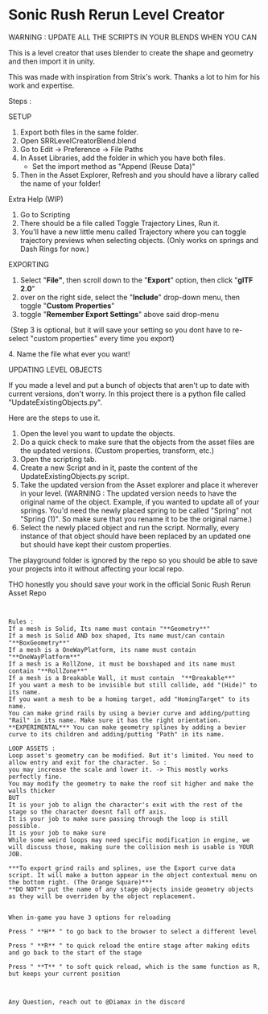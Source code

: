 # Sonic Rush Rerun Level Creator

WARNING : UPDATE ALL THE SCRIPTS IN YOUR BLENDS WHEN YOU CAN

This is a level creator that uses blender to create the shape and geometry and then import it in unity.

This was made with inspiration from Strix's work. Thanks a lot to him for his work and expertise.

Steps :


SETUP



1. Export both files in the same folder.
2. Open SRRLevelCreatorBlend.blend
3. Go to Edit -> Preference -> File Paths
4. In Asset Libraries, add the folder in which you have both files.
   - Set the import method as "Append (Reuse Data)"
5. Then in the Asset Explorer, Refresh and you should have a library called the name of your folder!
   

Extra Help (WIP)

1. Go to Scripting
2. There should be a file called Toggle Trajectory Lines, Run it.
3. You'll have a new little menu called Trajectory where you can toggle trajectory previews when selecting objects. (Only works on springs and Dash Rings for now.)



EXPORTING


1. Select "**File"**, then scroll down to the "**Export**" option, then click "**glTF 2.0**"
2. over on the right side, select the "**Include**" drop-down menu, then toggle "**Custom** **Properties**"
3. toggle "**Remember Export Settings**" above said drop-menu

&nbsp;(Step 3 is optional, but it will save your setting so you dont have to re-select "custom properties" every time you export)

4\.    Name the file what ever you want!


UPDATING LEVEL OBJECTS

If you made a level and put a bunch of objects that aren't up to date with current versions, don't worry.
In this project there is a python file called "UpdateExistingObjects.py".

Here are the steps to use it. 

1. Open the level you want to update the objects.
2. Do a quick check to make sure that the objects from the asset files are the updated versions. (Custom properties, transform, etc.)
3. Open the scripting tab.
4. Create a new Script and in it, paste the content of the UpdateExistingObjects.py script.
5. Take the updated version from the Asset explorer and place it wherever in your level.
(WARNING : The updated version needs to have the original name of the object. Example, if you wanted to update all of your springs. You'd need the newly placed spring to be called "Spring" not "Spring (1)".
So make sure that you rename it to be the original name.)
6. Select the newly placed object and run the script.
Normally, every instance of that object should have been replaced by an updated one but should have kept their custom properties.

The playground folder is ignored by the repo so you should be able to save your projects into it without affecting your local repo.

THO honestly you should save your work in the official Sonic Rush Rerun Asset Repo
~~~~~~~~~~~~~~~~~~~~~~~~~~~~~~~~~~~~~~~~~~~~~~~~~~~~~~~~~~~~~~~~~~~~~~~~~~~~~~~~~~~~~~~~~~~~~~~~~~~~~~~


Rules :
If a mesh is Solid, Its name must contain "**Geometry**"
If a mesh is Solid AND box shaped, Its name must/can contain "**BoxGeometry**"
If a mesh is a OneWayPlatform, its name must contain "**OneWayPlatform**"
If a mesh is a RollZone, it must be boxshaped and its name must contain "**RollZone**"
If a mesh is a Breakable Wall, it must contain  "**Breakable**"
If you want a mesh to be invisible but still collide, add "(Hide)" to its name.
If you want a mesh to be a homing target, add "HomingTarget" to its name.
You can make grind rails by using a bevier curve and adding/putting "Rail" in its name. Make sure it has the right orientation.
**EXPERIMENTAL*** You can make geometry splines by adding a bevier curve to its children and adding/putting "Path" in its name.

LOOP ASSETS : 
Loop asset's geometry can be modified. But it's limited. You need to allow entry and exit for the character. So :
you may increase the scale and lower it. -> This mostly works perfectly fine.
You may modify the geometry to make the roof sit higher and make the walls thicker
BUT
It is your job to align the character's exit with the rest of the stage so the character doesnt fall off axis.
It is your job to make sure passing through the loop is still possible.
It is your job to make sure
While some weird loops may need specific modification in engine, we will discuss those, making sure the collision mesh is usable is YOUR JOB.

***To export grind rails and splines, use the Export curve data script. It will make a button appear in the object contextual menu on the bottom right. (The Orange Square)***
**DO NOT** put the name of any stage objects inside geometry objects as they will be overriden by the object replacement.


When in-game you have 3 options for reloading

Press " **H** " to go back to the browser to select a different level

Press " **R** " to quick reload the entire stage after making edits and go back to the start of the stage

Press " **T** " to soft quick reload, which is the same function as R, but keeps your current position 



Any Question, reach out to @Diamax in the discord




